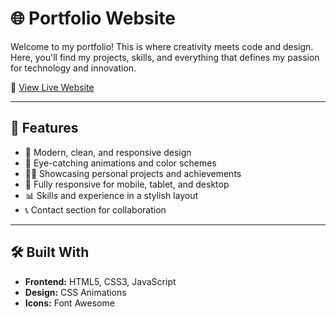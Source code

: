 # 🌐 Portfolio Website  

Welcome to my portfolio! This is where creativity meets code and design. Here, you'll find my projects, skills, and everything that defines my passion for technology and innovation.

🚀 [View Live Website](https://mdarfanalomakib.github.io/Portfolio/)  

---

## 🎯 **Features**
- 🚀 Modern, clean, and responsive design
- 🎨 Eye-catching animations and color schemes
- 🧑‍💻 Showcasing personal projects and achievements
- 📱 Fully responsive for mobile, tablet, and desktop
- 📊 Skills and experience in a stylish layout
- 📞 Contact section for collaboration

---

## 🛠️ **Built With**
- **Frontend:** HTML5, CSS3, JavaScript  
- **Design:** CSS Animations  
- **Icons:** Font Awesome
